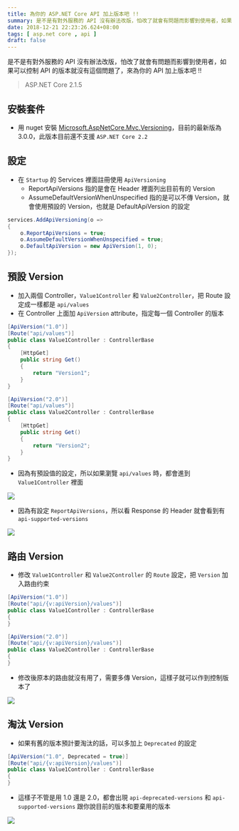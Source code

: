 ```yaml
---
title: 為你的 ASP.NET Core API 加上版本吧 !!
summary: 是不是有對外服務的 API 沒有辦法改版，怕改了就會有問題而影響到使用者，如果可以控制 API 的版本就沒有這個問題了，來為你的 API 加上版本吧 !!
date: 2018-12-21 22:23:26.624+08:00
tags: [ asp.net core , api ]
draft: false
---
```


是不是有對外服務的 API 沒有辦法改版，怕改了就會有問題而影響到使用者，如果可以控制 API 的版本就沒有這個問題了，來為你的 API 加上版本吧 !!

> ASP.NET Core 2.1.5

## 安裝套件

- 用 nuget 安裝 [Microsoft.AspNetCore.Mvc.Versioning](https://www.nuget.org/packages/microsoft.aspnetcore.mvc.versioning/)，目前的最新版為 3.0.0，此版本目前還不支援 `ASP.NET Core 2.2`

## 設定

- 在 `Startup` 的 Services 裡面註冊使用 `ApiVersioning`
	- ReportApiVersions 指的是會在 Header 裡面列出目前有的 Version
	- AssumeDefaultVersionWhenUnspecified 指的是可以不傳 Version，就會使用預設的 Version，也就是 DefaultApiVersion 的設定

```csharp
services.AddApiVersioning(o =>
{
    o.ReportApiVersions = true;
    o.AssumeDefaultVersionWhenUnspecified = true;
    o.DefaultApiVersion = new ApiVersion(1, 0);
});
```

## 預設 Version

- 加入兩個 Controller，`Value1Controller` 和 `Value2Controller`，把 Route 設定成一樣都是 `api/values`
- 在 Controller 上面加 `ApiVersion` attribute，指定每一個 Controller 的版本

```csharp
[ApiVersion("1.0")]
[Route("api/values")]
public class Value1Controller : ControllerBase
{
    [HttpGet]
    public string Get()
    {
        return "Version1";
    }
}
```

```csharp
[ApiVersion("2.0")]
[Route("api/values")]
public class Value2Controller : ControllerBase
{
    [HttpGet]
    public string Get()
    {
        return "Version2";
    }
}
```

- 因為有預設值的設定，所以如果瀏覽 `api/values` 時，都會進到 `Value1Controller` 裡面

![](/static/images/404.webp)

- 因為有設定 `ReportApiVersions`，所以看 Response 的 Header 就會看到有 `api-supported-versions`

![](/static/images/404.webp)

## 路由 Version

- 修改 `Value1Controller` 和 `Value2Controller` 的 `Route` 設定，把 `Version` 加入路由约束

```csharp
[ApiVersion("1.0")]
[Route("api/{v:apiVersion}/values")]
public class Value1Controller : ControllerBase
{
}
```

```csharp
[ApiVersion("2.0")]
[Route("api/{v:apiVersion}/values")]
public class Value2Controller : ControllerBase
{
}
```

- 修改後原本的路由就沒有用了，需要多傳 Version，這樣子就可以作到控制版本了

![](/static/images/404.webp)

## 淘汰 Version

- 如果有舊的版本預計要淘汰的話，可以多加上 `Deprecated` 的設定

```csharp
[ApiVersion("1.0", Deprecated = true)]
[Route("api/{v:apiVersion}/values")]
public class Value1Controller : ControllerBase
{
}
```

- 這樣子不管是用 1.0 還是 2.0，都會出現 `api-deprecated-versions` 和 `api-supported-versions` 跟你說目前的版本和要棄用的版本

![](/static/images/404.webp)